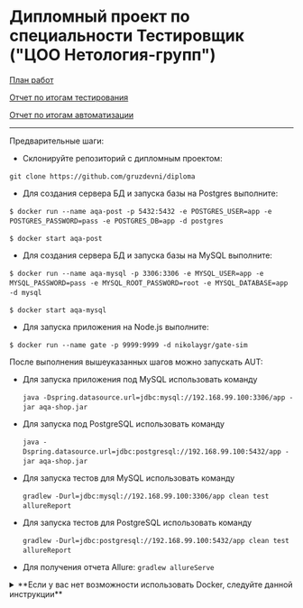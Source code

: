 # Дипломный проект по специальности Тестировщик ("ЦОО Нетология-групп")

[План работ](https://github.com/gruzdevni/diploma/blob/master/resources/Plan.md)

[Отчет по итогам тестирования](https://github.com/gruzdevni/diploma/blob/master/Report.md)

[Отчет по итогам автоматизации](https://github.com/gruzdevni/diploma/blob/master/Summary.md)

---

Предварительные шаги:
* Склонируйте репозиторий с дипломным проектом:

`git clone https://github.com/gruzdevni/diploma`

* Для создания сервера БД и запуска базы на Postgres выполните:

`$ docker run --name aqa-post -p 5432:5432 -e POSTGRES_USER=app -e POSTGRES_PASSWORD=pass -e POSTGRES_DB=app -d postgres`

`$ docker start aqa-post`

* Для создания сервера БД и запуска базы на MySQL выполните:

`$ docker run --name aqa-mysql -p 3306:3306 -e MYSQL_USER=app -e MYSQL_PASSWORD=pass -e MYSQL_ROOT_PASSWORD=root -e MYSQL_DATABASE=app -d mysql`

`$ docker start aqa-mysql`

* Для запуска приложения на Node.js выполните:

`$ docker run --name gate -p 9999:9999 -d nikolaygr/gate-sim`

<a name="AUT_launch"></a>После выполнения вышеуказанных шагов можно запускать AUT:

* Для запуска приложения под MySQL использовать команду

    `java -Dspring.datasource.url=jdbc:mysql://192.168.99.100:3306/app -jar aqa-shop.jar`
    
* Для запуска под PostgreSQL использовать команду

    `java -Dspring.datasource.url=jdbc:postgresql://192.168.99.100:5432/app -jar aqa-shop.jar`
    
* Для запуска тестов для MySQL использовать команду

     `gradlew -Durl=jdbc:mysql://192.168.99.100:3306/app clean test allureReport`
     
* Для запуска тестов для PostgreSQL использовать команду

     `gradlew -Durl=jdbc:postgresql://192.168.99.100:5432/app clean test allureReport`
     
* Для получения отчета Allure:
`gradlew allureServe`    

<details>
<summary>**Если у вас нет возможности использовать Docker, следуйте данной инструкции**</summary>

### Все действия выполняются на Windows. Если у вас другая ОС, то шаги/команды могут отличаться.

1. В соответствии с планом работ на локальную машину должны быть установлены MySQL, PostgreSQL (далее система управления базой данных - СУБД), Node.js, DBeaver.
2. Для возможности запуска авто-тестов необходимо выполнить следующие действия:
    * Скачать и установить СУБД. Настроить DBeaver.
        + MySQL (http://www.mysql.ru/download/)
            - Во время первоначальной конфигурации установщик предложит создать пользователей.
            ![mysql-user-creation-during-install](https://github.com/gruzdevni/diploma/blob/master/resources/mysql-user-creation-during-install.PNG)
            Создайте пользователя app c паролем pass.
            <br>![mysql-user-properties](https://github.com/gruzdevni/diploma/blob/master/resources/mysql-user-properties.PNG)</br>
            - После установки СУБД зайти в командную строку.
            ![mysql-cmd-loaded](https://github.com/gruzdevni/diploma/blob/master/resources/mysql-cmd-loaded.PNG)
            С помощью команды `CREATE DATABASE app` создайте базу данных.
            ![mysql-appDB-creation](https://github.com/gruzdevni/diploma/blob/master/resources/mysql-appDB-creation.PNG)
            - Через DBeaver настроить подключение к БД. Пример настройки подключения к MySQL:
            ![DB-connection-settings](https://github.com/gruzdevni/diploma/blob/master/resources/DB-connection-settings.png)
            - В свойстве драйвера `allowPublicKeyRetrieval` поставить значение `TRUE`. В `serverTimezone` - `CET`.
        + PostgreSQL (https://www.postgresql.org/download/)
            - Создание пользователя и БД выполняется через дефолтный SQL Shell.
            ![postgres-cmd-loaded](https://github.com/gruzdevni/diploma/blob/master/resources/postgres-cmd-loaded.PNG)
            - С помощью команды `CREATE DATABASE app;` создайте базу данных.
            ![postgres-appDB-creation](https://github.com/gruzdevni/diploma/blob/master/resources/postgres-appDB-creation.PNG)
            - Создайте пользователя app c паролем pass командой `CREATE USER app WITH password 'pass';`.
            ![postgres-appuser-created](https://github.com/gruzdevni/diploma/blob/master/resources/postgres-appuser-created.PNG)
            - Командой `GRANT ALL ON DATABASE app TO app;` выдайте пользователю привилегии.
            ![postgres-appuser-grant](https://github.com/gruzdevni/diploma/blob/master/resources/postgres-appuser-grant.PNG)
            - Через DBeaver настроить подключение к БД. Пример настройки подключения к PostgreSQL:
            ![postgreSQL-connection-settings](https://github.com/gruzdevni/diploma/blob/master/resources/postgreSQL-connection-settings.PNG) 
    * Выполнить подключение к БД. Таблиц в БД нет, так как приложение еще не запущено.
    * Запустить сервис gate-simulator. В корне проекта имется папка gate. Из этой папки нужно выполнить команду `npm start`.
      Скриншот запущенного приложения:
      ![gate-simulator-launched](https://github.com/gruzdevni/diploma/blob/master/resources/gate-simulator-launched.png)
3. После этих шагов следовать командам выше по [ссылке](#AUT_launch).    
      
      ___Примечания___
      
      _База данных app создается единожды (для каждой СУБД)._
</details>